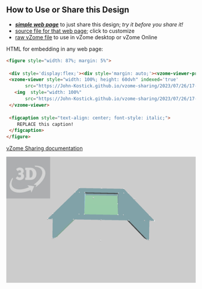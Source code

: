 
## How to Use or Share this Design

 - [***simple web page***](<https://John-Kostick.github.io/vzome-sharing/2023/07/26/17-32-51-Rhombicuboctahedron-CM-printable/>) to just share this design; *try it before you share it!*
 - [source file for that web page](<https://github.com/John-Kostick/vzome-sharing/edit/main/2023/07/26/17-32-51-Rhombicuboctahedron-CM-printable/index.md>); click to customize
 - [raw vZome file](<https://raw.githubusercontent.com/John-Kostick/vzome-sharing/main/2023/07/26/17-32-51-Rhombicuboctahedron-CM-printable/Rhombicuboctahedron-CM-printable.vZome>) to use in vZome desktop or vZome Online
 
 HTML for embedding in any web page:
 ```html
<figure style="width: 87%; margin: 5%">
  
  <div style='display:flex;'><div style='margin: auto;'><vzome-viewer-previous label='prev step'></vzome-viewer-previous><vzome-viewer-next label='next step'></vzome-viewer-next></div></div>
  <vzome-viewer style="width: 100%; height: 60dvh" indexed='true'
        src="https://John-Kostick.github.io/vzome-sharing/2023/07/26/17-32-51-Rhombicuboctahedron-CM-printable/Rhombicuboctahedron-CM-printable.vZome" >
    <img  style="width: 100%"
        src="https://John-Kostick.github.io/vzome-sharing/2023/07/26/17-32-51-Rhombicuboctahedron-CM-printable/Rhombicuboctahedron-CM-printable.png" >
  </vzome-viewer>

  <figcaption style="text-align: center; font-style: italic;">
     REPLACE this caption!
  </figcaption>
</figure>

 ```

[vZome Sharing documentation](https://vzome.github.io/vzome/sharing.html#how-it-works)

![Image](<Rhombicuboctahedron-CM-printable.png>)

